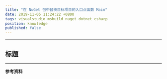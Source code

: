 ```yaml
---
title: "在 NuGet 包中替换目标项目的入口点函数 Main"
date: 2019-11-05 11:24:22 +0800
tags: visualstudio msbuild nuget dotnet csharp
position: knowledge
published: false
---
```




---

<div id="toc"></div>

## 标题

---

**参考资料**